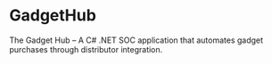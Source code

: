 # GadgetHub
The Gadget Hub – A C# .NET SOC application that automates gadget purchases through distributor integration.
